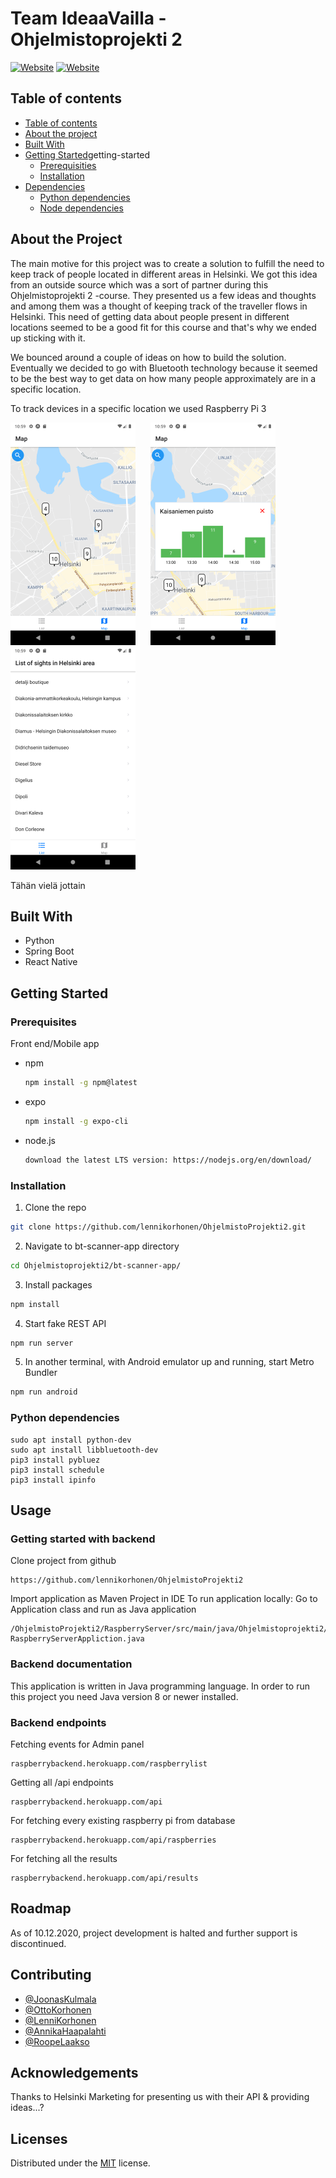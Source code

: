 # Team IdeaaVailla - Ohjelmistoprojekti 2
[![Website](https://img.shields.io/badge/-spring-brightgreen)](https://spring.io/)
[![Website](https://img.shields.io/badge/-bluetooth-blue)](https://www.bluetooth.com/)

## Table of contents

- [Table of contents](#table-of-contents)
- [About the project](#about-the-project)
- [Built With](#build-with)
- [Getting Started](#)getting-started
  - [Prerequisities](#prerequisities)
  - [Installation](#installation)
- [Dependencies](#dependencies)
  - [Python dependencies](#python-dependencies)
  - [Node dependencies](#node-dependencies)

## About the Project

The main motive for this project was to create a solution to fulfill the need to keep track of people located in different areas in Helsinki. We got this idea from an outside source which was a sort of partner during this Ohjelmistoprojekti 2 -course. They presented us a few ideas and thoughts and among them was a thought of keeping track of the traveller flows in Helsinki. This need of getting data about people present in different locations seemed to be a good fit for this course and that's why we ended up sticking with it. 

We bounced around a couple of ideas on how to build the solution. Eventually we decided to go with Bluetooth technology because it seemed to be the best way to get data on how many people approximately are in a specific location. 

To track devices in a specific location we used Raspberry Pi 3 

![](bt-scanner-app/images/Map.png)
&nbsp;&nbsp;&nbsp;&nbsp;
![](bt-scanner-app/images/Location_card.png)
&nbsp;&nbsp;&nbsp;&nbsp;
![](bt-scanner-app/images/List.png)

Tähän vielä jottain


## Built With

* Python
* Spring Boot
* React Native

## Getting Started
  

### Prerequisites

Front end/Mobile app

* npm
  ```bash
  npm install -g npm@latest
  ```
* expo
  ```bash
  npm install -g expo-cli
  ```
* node.js
  ```bash
  download the latest LTS version: https://nodejs.org/en/download/
  ```

### Installation

1. Clone the repo
  ```bash
  git clone https://github.com/lennikorhonen/OhjelmistoProjekti2.git
  ```

2. Navigate to bt-scanner-app directory
  ```bash
  cd Ohjelmistoprojekti2/bt-scanner-app/
  ```

3. Install packages
  ```bash
  npm install
  ```
  
4. Start fake REST API
  ```bash
  npm run server
  ```

5. In another terminal, with Android emulator up and running, start Metro Bundler
  ```bash
  npm run android
  ```

### Python dependencies

    sudo apt install python-dev
    sudo apt install libbluetooth-dev
    pip3 install pybluez
    pip3 install schedule
    pip3 install ipinfo

## Usage

### Getting started with backend
Clone project from github
```
https://github.com/lennikorhonen/OhjelmistoProjekti2
```
Import application as Maven Project in IDE
To run application locally:
Go to Application class and run as Java application
```
/OhjelmistoProjekti2/RaspberryServer/src/main/java/Ohjelmistoprojekti2/raspberryServer RaspberryServerAppliction.java
```

### Backend documentation
This application is written in Java programming language. In order to run this project you need Java version 8 or newer installed.


### Backend endpoints
Fetching events for Admin panel
```
raspberrybackend.herokuapp.com/raspberrylist
```
Getting all /api endpoints
```
raspberrybackend.herokuapp.com/api
```
For fetching every existing raspberry pi from database
```
raspberrybackend.herokuapp.com/api/raspberries
```
For fetching all the results
```
raspberrybackend.herokuapp.com/api/results
```
## Roadmap

As of 10.12.2020, project development is halted and further support is discontinued.

## Contributing

* [@JoonasKulmala](https://github.com/JoonasKulmala)
* [@OttoKorhonen](https://github.com/OttoKorhonen)
* [@LenniKorhonen](https://github.com/lennikorhonen)
* [@AnnikaHaapalahti](https://github.com/rusinainen)
* [@RoopeLaakso](https://github.com/Rohelaa)

## Acknowledgements

Thanks to Helsinki Marketing for presenting us with their API & providing ideas...?

## Licenses

Distributed under the [MIT](https://choosealicense.com/licenses/mit/) license.
